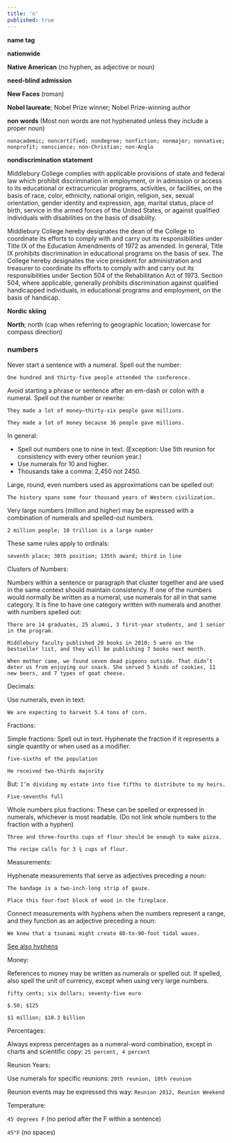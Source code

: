 ```yaml
---
title: 'n'
published: true
---
```


**name tag**

**nationwide**

**Native American** (no hyphen, as adjective or noun)

**need-blind admission**

**New Faces** (roman)

**Nobel laureate**; Nobel Prize winner; Nobel Prize-winning author

**non words** (Most non words are not hyphenated unless they include a proper noun)

`nonacademic; noncertified; nondegree; nonfiction; nonmajor; nonnative; nonprofit; nonscience; non-Christian; non-Anglo`

**nondiscrimination statement**

Middlebury College complies with applicable provisions of state and federal law which prohibit discrimination in employment, or in admission or access to its educational or extracurricular programs, activities, or facilities, on the basis of race, color, ethnicity, national origin, religion, sex, sexual orientation, gender identity and expression, age, marital status, place of birth, service in the armed forces of the United States, or against qualified individuals with disabilities on the basis of disability.

Middlebury College hereby designates the dean of the College to coordinate its efforts to comply with and carry out its responsibilities under Title IX of the Education Amendments of 1972 as amended. In general, Title IX prohibits discrimination in educational programs on the basis of sex. The College hereby designates the vice president for administration and treasurer to coordinate its efforts to comply with and carry out its responsibilities under Section 504 of the Rehabilitation Act of 1973. Section 504, where applicable, generally prohibits discrimination against qualified handicapped individuals, in educational programs and employment, on the basis of handicap.

**Nordic skiing**

**North**; north (cap when referring to geographic location; lowercase for compass direction)

### numbers

Never start a sentence with a numeral. Spell out the number:

`One hundred and thirty-five people attended the conference.`

Avoid starting a phrase or sentence after an em-dash or colon with a numeral. Spell out the number or rewrite:

`They made a lot of money—thirty-six people gave millions.`

`They made a lot of money because 36 people gave millions.`

In general:

- Spell out numbers one to nine in text. (Exception: Use 5th reunion for consistency with every other reunion year.)
- Use numerals for 10 and higher.
- Thousands take a comma: 2,450 not 2450.

Large, round, even numbers used as approximations can be spelled out:

`The history spans some four thousand years of Western civilization.`

Very large numbers (million and higher) may be expressed with a combination of numerals and spelled-out numbers.

`2 million people; 10 trillion is a large number`

These same rules apply to ordinals:

`seventh place; 30th position; 135th award; third in line`

Clusters of Numbers:

Numbers within a sentence or paragraph that cluster together and are used in the same context should maintain consistency. If one of the numbers would normally be written as a numeral, use numerals for all in that same category. It is fine to have one category written with numerals and another with numbers spelled out:

`There are 14 graduates, 25 alumni, 3 first-year students, and 1 senior in the program.`

`Middlebury faculty published 20 books in 2010; 5 were on the bestseller list, and they will be publishing 7 books next month.`

`When mother came, we found seven dead pigeons outside. That didn’t deter us from enjoying our snack. She served 5 kinds of cookies, 11 new beers, and 7 types of goat cheese.`

Decimals:

Use numerals, even in text:

`We are expecting to harvest 5.4 tons of corn.`

Fractions:

Simple fractions: Spell out in text. Hyphenate the fraction if it represents a single quantity or when used as a modifier.

`five-sixths of the population`

`He received two-thirds majority`

But: `I’m dividing my estate into five fifths to distribute to my heirs.`

`Five-sevenths full`

Whole numbers plus fractions: These can be spelled or expressed in numerals, whichever is most readable. (Do not link whole numbers to the fraction with a hyphen)

`Three and three-fourths cups of flour should be enough to make pizza.`

`The recipe calls for 3 ¾ cups of flour.`

Measurements:

Hyphenate measurements that serve as adjectives preceding a noun:

`The bandage is a two-inch-long strip of gauze.`

`Place this four-foot block of wood in the fireplace.`

Connect measurements with hyphens when the numbers represent a range, and they function as an adjective preceding a noun:

`We knew that a tsunami might create 80-to-90-foot tidal waves.`

[See also hyphens](#)

Money:

References to money may be written as numerals or spelled out. If spelled, also spell the unit of currency, except when using very large numbers.

`fifty cents; six dollars; seventy-five euro`

`$.50; $125`

`$1 million; $10.3 billion`

Percentages:

Always express percentages as a numeral-word combination, except in charts and scientific copy: `25 percent, 4 percent`

Reunion Years:

Use numerals for specific reunions: `20th reunion, 10th reunion`

Reunion events may be expressed this way: `Reunion 2012, Reunion Weekend`

Temperature:

`45 degrees F` (no period after the F within a sentence)

`45°F` (no spaces)
